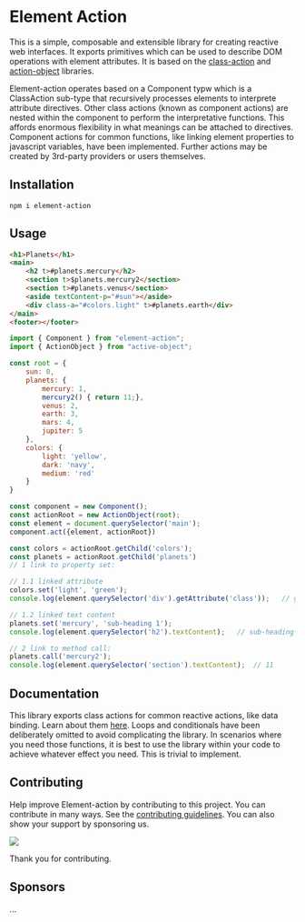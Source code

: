 # Element Action

This is a simple, composable and extensible library for creating reactive web interfaces. It exports primitives which can be used to describe DOM operations with element attributes. It is based on the [class-action](https://github.com/mksunny1/class-action) and [action-object](https://github.com/mksunny1/action-object) libraries.

Element-action operates based on a Component typw which is a ClassAction sub-type that recursively processes elements to interprete attribute directives. Other class actions (known as component actions) are nested within the component to perform the interpretative functions. This affords enormous flexibility in what meanings can be attached to directives. Component actions for common functions, like linking element properties to javascript variables, have been implemented. Further actions may be created by 3rd-party providers or users themselves.


## Installation

`npm i element-action`


## Usage

```html
<h1>Planets</h1>
<main>
    <h2 t>#planets.mercury</h2>
    <section t>$planets.mercury2</section>
    <section t>#planets.venus</section>
    <aside textContent-p="#sun"></aside>
    <div class-a="#colors.light" t>#planets.earth</div>
</main>
<footer></footer>
```

```js
import { Component } from "element-action";
import { ActionObject } from "active-object";

const root = {
    sun: 0,
    planets: {
        mercury: 1,
        mercury2() { return 11;},
        venus: 2,
        earth: 3,
        mars: 4,
        jupiter: 5
    },
    colors: {
        light: 'yellow',
        dark: 'navy',
        medium: 'red'
    }
}

const component = new Component();
const actionRoot = new ActionObject(root);
const element = document.querySelector('main');
component.act({element, actionRoot})

const colors = actionRoot.getChild('colors');
const planets = actionRoot.getChild('planets')
// 1 link to property set:

// 1.1 linked attribute
colors.set('light', 'green');  
console.log(element.querySelector('div').getAttribute('class'));   // green

// 1.2 linked text content
planets.set('mercury', 'sub-heading 1');  
console.log(element.querySelector('h2').textContent);   // sub-heading 1 

// 2 link to method call:
planets.call('mercury2');  
console.log(element.querySelector('section').textContent);  // 11

```


## Documentation

This library exports class actions for common reactive actions, like data binding. Learn about them [here](./docs/api/classes/Component.md). Loops and conditionals have been deliberately omitted to avoid complicating the library. In scenarios where you need those functions, it is best to use the library within your code to achieve whatever effect you need. This is trivial to implement.


## Contributing

Help improve Element-action by contributing to this project. You can contribute in many ways. See the [contributing guidelines](./CONTRIBUTING.md). You can also show your support by sponsoring us.

[![](https://www.paypalobjects.com/en_GB/i/btn/btn_donate_LG.gif)](https://www.paypal.com/donate/?hosted_button_id=S2ZW3RJSDHASW)

Thank you for contributing.


## Sponsors

...

